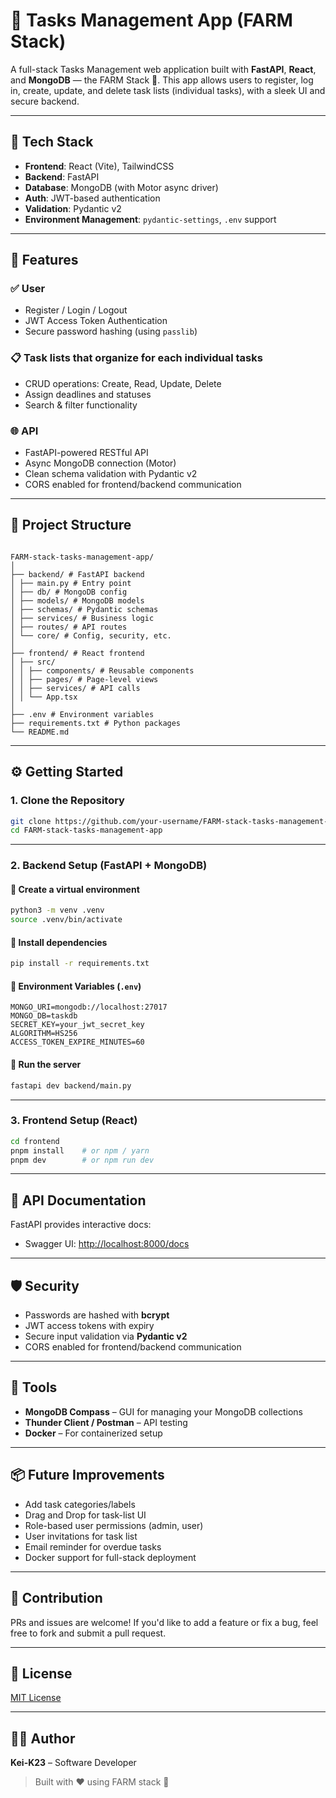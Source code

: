 # 📝 Tasks Management App (FARM Stack)

A full-stack Tasks Management web application built with **FastAPI**, **React**, and **MongoDB** — the FARM Stack 🚜. This app allows users to register, log in, create, update, and delete task lists (individual tasks), with a sleek UI and secure backend.

---

## 🧱 Tech Stack

- **Frontend**: React (Vite), TailwindCSS
- **Backend**: FastAPI
- **Database**: MongoDB (with Motor async driver)
- **Auth**: JWT-based authentication
- **Validation**: Pydantic v2
- **Environment Management**: `pydantic-settings`, `.env` support

---

## 🚀 Features

### ✅ User

- Register / Login / Logout
- JWT Access Token Authentication
- Secure password hashing (using `passlib`)

### 📋 Task lists that organize for each individual tasks

- CRUD operations: Create, Read, Update, Delete
- Assign deadlines and statuses
- Search & filter functionality

### 🌐 API

- FastAPI-powered RESTful API
- Async MongoDB connection (Motor)
- Clean schema validation with Pydantic v2
- CORS enabled for frontend/backend communication

---

## 📁 Project Structure

```

FARM-stack-tasks-management-app/
│
├── backend/ # FastAPI backend
│ ├── main.py # Entry point
│ ├── db/ # MongoDB config
│ ├── models/ # MongoDB models
│ ├── schemas/ # Pydantic schemas
│ ├── services/ # Business logic
│ ├── routes/ # API routes
│ └── core/ # Config, security, etc.
│
├── frontend/ # React frontend
│ ├── src/
│ │ ├── components/ # Reusable components
│ │ ├── pages/ # Page-level views
│ │ ├── services/ # API calls
│ │ └── App.tsx
│
├── .env # Environment variables
├── requirements.txt # Python packages
└── README.md

```

---

## ⚙️ Getting Started

### 1. Clone the Repository

```bash
git clone https://github.com/your-username/FARM-stack-tasks-management-app.git
cd FARM-stack-tasks-management-app
```

---

### 2. Backend Setup (FastAPI + MongoDB)

#### 🔹 Create a virtual environment

```bash
python3 -m venv .venv
source .venv/bin/activate
```

#### 🔹 Install dependencies

```bash
pip install -r requirements.txt
```

#### 🔹 Environment Variables (`.env`)

```env
MONGO_URI=mongodb://localhost:27017
MONGO_DB=taskdb
SECRET_KEY=your_jwt_secret_key
ALGORITHM=HS256
ACCESS_TOKEN_EXPIRE_MINUTES=60
```

#### 🔹 Run the server

```bash
fastapi dev backend/main.py
```

---

### 3. Frontend Setup (React)

```bash
cd frontend
pnpm install    # or npm / yarn
pnpm dev        # or npm run dev
```

---

## 🧪 API Documentation

FastAPI provides interactive docs:

- Swagger UI: [http://localhost:8000/docs](http://localhost:8000/docs)

---

## 🛡 Security

- Passwords are hashed with **bcrypt**
- JWT access tokens with expiry
- Secure input validation via **Pydantic v2**
- CORS enabled for frontend/backend communication

---

## 🧰 Tools

- **MongoDB Compass** – GUI for managing your MongoDB collections
- **Thunder Client / Postman** – API testing
- **Docker** – For containerized setup

---

## 📦 Future Improvements

- Add task categories/labels
- Drag and Drop for task-list UI
- Role-based user permissions (admin, user)
- User invitations for task list
- Email reminder for overdue tasks
- Docker support for full-stack deployment

---

## 🤝 Contribution

PRs and issues are welcome! If you'd like to add a feature or fix a bug, feel free to fork and submit a pull request.

---

## 📄 License

[MIT License](LICENSE)

---

## 👨‍💻 Author

**Kei-K23** – Software Developer

> Built with ❤️ using FARM stack 🚜
